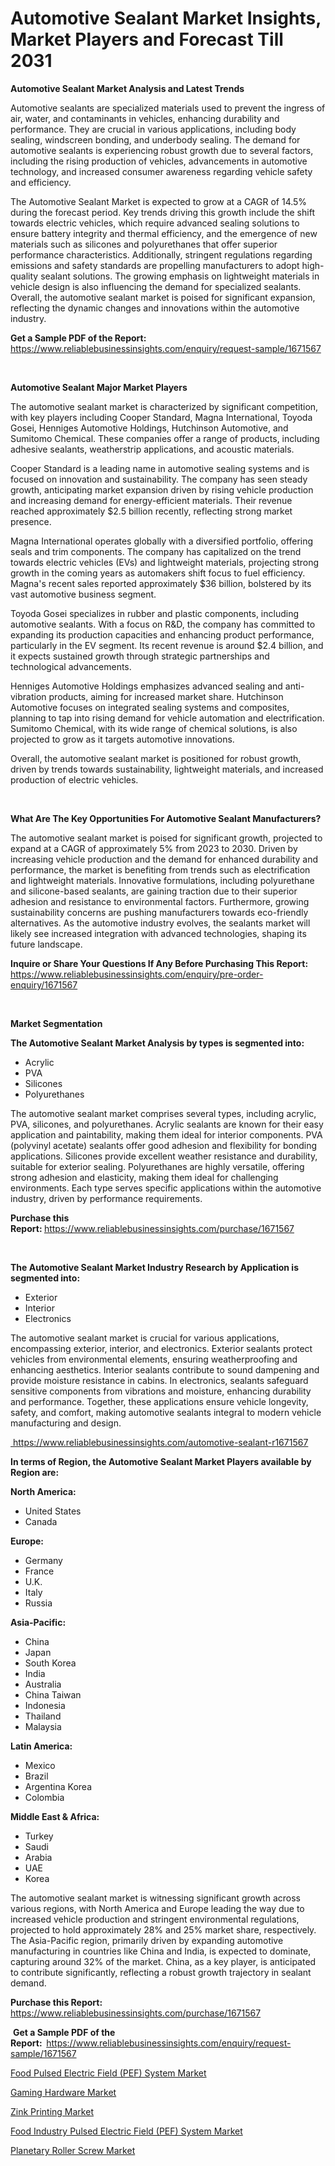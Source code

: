 <p><h1>Automotive Sealant Market Insights, Market Players and Forecast Till 2031</h1></p><p><strong>Automotive Sealant Market Analysis and Latest Trends</strong></p>
<p><p>Automotive sealants are specialized materials used to prevent the ingress of air, water, and contaminants in vehicles, enhancing durability and performance. They are crucial in various applications, including body sealing, windscreen bonding, and underbody sealing. The demand for automotive sealants is experiencing robust growth due to several factors, including the rising production of vehicles, advancements in automotive technology, and increased consumer awareness regarding vehicle safety and efficiency. </p><p>The Automotive Sealant Market is expected to grow at a CAGR of 14.5% during the forecast period. Key trends driving this growth include the shift towards electric vehicles, which require advanced sealing solutions to ensure battery integrity and thermal efficiency, and the emergence of new materials such as silicones and polyurethanes that offer superior performance characteristics. Additionally, stringent regulations regarding emissions and safety standards are propelling manufacturers to adopt high-quality sealant solutions. The growing emphasis on lightweight materials in vehicle design is also influencing the demand for specialized sealants. Overall, the automotive sealant market is poised for significant expansion, reflecting the dynamic changes and innovations within the automotive industry.</p></p>
<p><strong>Get a Sample PDF of the Report:&nbsp;</strong> <a href="https://www.reliablebusinessinsights.com/enquiry/request-sample/1671567?utm_campaign=1847&utm_medium=2&utm_source=Github&utm_content=ia&utm_term=24122024&utm_id=automotive-sealant">https://www.reliablebusinessinsights.com/enquiry/request-sample/1671567</a></p>
<p>&nbsp;</p>
<p><strong>Automotive Sealant Major Market Players</strong></p>
<p><p>The automotive sealant market is characterized by significant competition, with key players including Cooper Standard, Magna International, Toyoda Gosei, Henniges Automotive Holdings, Hutchinson Automotive, and Sumitomo Chemical. These companies offer a range of products, including adhesive sealants, weatherstrip applications, and acoustic materials.</p><p>Cooper Standard is a leading name in automotive sealing systems and is focused on innovation and sustainability. The company has seen steady growth, anticipating market expansion driven by rising vehicle production and increasing demand for energy-efficient materials. Their revenue reached approximately $2.5 billion recently, reflecting strong market presence.</p><p>Magna International operates globally with a diversified portfolio, offering seals and trim components. The company has capitalized on the trend towards electric vehicles (EVs) and lightweight materials, projecting strong growth in the coming years as automakers shift focus to fuel efficiency. Magna's recent sales reported approximately $36 billion, bolstered by its vast automotive business segment.</p><p>Toyoda Gosei specializes in rubber and plastic components, including automotive sealants. With a focus on R&D, the company has committed to expanding its production capacities and enhancing product performance, particularly in the EV segment. Its recent revenue is around $2.4 billion, and it expects sustained growth through strategic partnerships and technological advancements.</p><p>Henniges Automotive Holdings emphasizes advanced sealing and anti-vibration products, aiming for increased market share. Hutchinson Automotive focuses on integrated sealing systems and composites, planning to tap into rising demand for vehicle automation and electrification. Sumitomo Chemical, with its wide range of chemical solutions, is also projected to grow as it targets automotive innovations.</p><p>Overall, the automotive sealant market is positioned for robust growth, driven by trends towards sustainability, lightweight materials, and increased production of electric vehicles.</p></p>
<p>&nbsp;</p>
<p><strong>What Are The Key Opportunities For Automotive Sealant Manufacturers?</strong></p>
<p><p>The automotive sealant market is poised for significant growth, projected to expand at a CAGR of approximately 5% from 2023 to 2030. Driven by increasing vehicle production and the demand for enhanced durability and performance, the market is benefiting from trends such as electrification and lightweight materials. Innovative formulations, including polyurethane and silicone-based sealants, are gaining traction due to their superior adhesion and resistance to environmental factors. Furthermore, growing sustainability concerns are pushing manufacturers towards eco-friendly alternatives. As the automotive industry evolves, the sealants market will likely see increased integration with advanced technologies, shaping its future landscape.</p></p>
<p><strong>Inquire or Share Your Questions If Any Before Purchasing This Report:</strong> <a href="https://www.reliablebusinessinsights.com/enquiry/pre-order-enquiry/1671567?utm_campaign=1847&utm_medium=2&utm_source=Github&utm_content=ia&utm_term=24122024&utm_id=automotive-sealant">https://www.reliablebusinessinsights.com/enquiry/pre-order-enquiry/1671567</a></p>
<p>&nbsp;</p>
<p><strong>Market Segmentation</strong></p>
<p><strong>The Automotive Sealant Market Analysis by types is segmented into:</strong></p>
<p><ul><li>Acrylic</li><li>PVA</li><li>Silicones</li><li>Polyurethanes</li></ul></p>
<p><p>The automotive sealant market comprises several types, including acrylic, PVA, silicones, and polyurethanes. Acrylic sealants are known for their easy application and paintability, making them ideal for interior components. PVA (polyvinyl acetate) sealants offer good adhesion and flexibility for bonding applications. Silicones provide excellent weather resistance and durability, suitable for exterior sealing. Polyurethanes are highly versatile, offering strong adhesion and elasticity, making them ideal for challenging environments. Each type serves specific applications within the automotive industry, driven by performance requirements.</p></p>
<p><strong>Purchase this Report:&nbsp;</strong><a href="https://www.reliablebusinessinsights.com/purchase/1671567?utm_campaign=1847&utm_medium=2&utm_source=Github&utm_content=ia&utm_term=24122024&utm_id=automotive-sealant">https://www.reliablebusinessinsights.com/purchase/1671567</a></p>
<p>&nbsp;</p>
<p><strong>The Automotive Sealant Market Industry Research by Application is segmented into:</strong></p>
<p><ul><li>Exterior</li><li>Interior</li><li>Electronics</li></ul></p>
<p><p>The automotive sealant market is crucial for various applications, encompassing exterior, interior, and electronics. Exterior sealants protect vehicles from environmental elements, ensuring weatherproofing and enhancing aesthetics. Interior sealants contribute to sound dampening and provide moisture resistance in cabins. In electronics, sealants safeguard sensitive components from vibrations and moisture, enhancing durability and performance. Together, these applications ensure vehicle longevity, safety, and comfort, making automotive sealants integral to modern vehicle manufacturing and design.</p></p>
<p><a href="https://www.reliablebusinessinsights.com/automotive-sealant-r1671567?utm_campaign=1847&utm_medium=2&utm_source=Github&utm_content=ia&utm_term=24122024&utm_id=automotive-sealant">&nbsp;https://www.reliablebusinessinsights.com/automotive-sealant-r1671567</a></p>
<p><strong>In terms of Region, the Automotive Sealant Market Players available by Region are:</strong></p>
<p>
    <p> <strong> North America: </strong>
        <ul>
            <li>United States</li>
            <li>Canada</li>
        </ul>
        </p> 
    <p> <strong> Europe: </strong>
        <ul>
            <li>Germany</li>
            <li>France</li>
            <li>U.K.</li>
            <li>Italy</li>
            <li>Russia</li>
        </ul>
        </p> 
    <p> <strong> Asia-Pacific: </strong>
        <ul>
            <li>China</li>
            <li>Japan</li>
            <li>South Korea</li>
            <li>India</li>
            <li>Australia</li>
            <li>China Taiwan</li>
            <li>Indonesia</li>
            <li>Thailand</li>
            <li>Malaysia</li>
        </ul>
        </p> 
    <p> <strong> Latin America: </strong>
        <ul>
            <li>Mexico</li>
            <li>Brazil</li>
            <li>Argentina Korea</li>
            <li>Colombia</li>
        </ul>
        </p> 
    <p> <strong> Middle East & Africa: </strong>
        <ul>
            <li>Turkey</li>
            <li>Saudi</li>
            <li>Arabia</li>
            <li>UAE</li>
            <li>Korea</li>
        </ul>
    </p>
    </p>
<p><p>The automotive sealant market is witnessing significant growth across various regions, with North America and Europe leading the way due to increased vehicle production and stringent environmental regulations, projected to hold approximately 28% and 25% market share, respectively. The Asia-Pacific region, primarily driven by expanding automotive manufacturing in countries like China and India, is expected to dominate, capturing around 32% of the market. China, as a key player, is anticipated to contribute significantly, reflecting a robust growth trajectory in sealant demand.</p></p>
<p><strong>Purchase this Report: </strong><a href="https://www.reliablebusinessinsights.com/purchase/1671567?utm_campaign=1847&utm_medium=2&utm_source=Github&utm_content=ia&utm_term=24122024&utm_id=automotive-sealant">https://www.reliablebusinessinsights.com/purchase/1671567</a></p>
<p>&nbsp;<strong>Get a Sample PDF of the Report:&nbsp;&nbsp;</strong><a href="https://www.reliablebusinessinsights.com/enquiry/request-sample/1671567?utm_campaign=1847&utm_medium=2&utm_source=Github&utm_content=ia&utm_term=24122024&utm_id=automotive-sealant">https://www.reliablebusinessinsights.com/enquiry/request-sample/1671567</a></p>
<p><strong></strong></p>
<p><p><a href="https://github.com/sherikacas30/Market-Research-Report-List-1/blob/main/food-pulsed-electric-field-pef-system-market.md?utm_campaign=1847&utm_medium=2&utm_source=Github&utm_content=ia&utm_term=24122024&utm_id=automotive-sealant">Food Pulsed Electric Field (PEF) System Market</a></p><p><a href="https://www.linkedin.com/pulse/comprehensive-analysis-gaming-hardware-market-20242031-projected-gyylf?utm_campaign=1847&utm_medium=2&utm_source=Github&utm_content=ia&utm_term=24122024&utm_id=automotive-sealant">Gaming Hardware Market</a></p><p><a href="https://www.linkedin.com/pulse/thorough-scrutiny-zink-printing-market-size-share-revenue-growth-xgomf?utm_campaign=1847&utm_medium=2&utm_source=Github&utm_content=ia&utm_term=24122024&utm_id=automotive-sealant">Zink Printing Market</a></p><p><a href="https://github.com/oliveroste6/Market-Research-Report-List-1/blob/main/food-industry-pulsed-electric-field-pef-system-market.md?utm_campaign=1847&utm_medium=2&utm_source=Github&utm_content=ia&utm_term=24122024&utm_id=automotive-sealant">Food Industry Pulsed Electric Field (PEF) System Market</a></p><p><a href="https://www.linkedin.com/pulse/revenue-forecast-planetary-roller-screw-market-projected-14-cagr-5diwe?utm_campaign=1847&utm_medium=2&utm_source=Github&utm_content=ia&utm_term=24122024&utm_id=automotive-sealant">Planetary Roller Screw Market</a></p></p>
